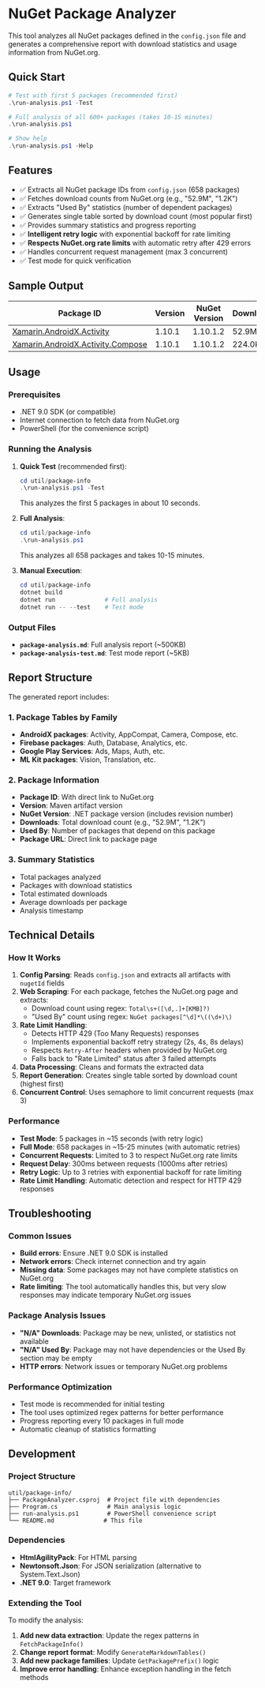 # NuGet Package Analyzer

This tool analyzes all NuGet packages defined in the `config.json` file and generates a comprehensive report with download statistics and usage information from NuGet.org.

## Quick Start

```powershell
# Test with first 5 packages (recommended first)
.\run-analysis.ps1 -Test

# Full analysis of all 600+ packages (takes 10-15 minutes)
.\run-analysis.ps1

# Show help
.\run-analysis.ps1 -Help
```

## Features

- ✅ Extracts all NuGet package IDs from `config.json` (658 packages)
- ✅ Fetches download counts from NuGet.org (e.g., "52.9M", "1.2K")
- ✅ Extracts "Used By" statistics (number of dependent packages)
- ✅ Generates single table sorted by download count (most popular first)
- ✅ Provides summary statistics and progress reporting
- ✅ **Intelligent retry logic** with exponential backoff for rate limiting
- ✅ **Respects NuGet.org rate limits** with automatic retry after 429 errors
- ✅ Handles concurrent request management (max 3 concurrent)
- ✅ Test mode for quick verification

## Sample Output

| Package ID | Version | NuGet Version | Downloads | Used By | Package URL |
|------------|---------|---------------|-----------|---------|-------------|
| [Xamarin.AndroidX.Activity](https://www.nuget.org/packages/Xamarin.AndroidX.Activity) | 1.10.1 | 1.10.1.2 | 52.9M | 89 | https://www.nuget.org/packages/Xamarin.AndroidX.Activity |
| [Xamarin.AndroidX.Activity.Compose](https://www.nuget.org/packages/Xamarin.AndroidX.Activity.Compose) | 1.10.1 | 1.10.1.2 | 224.0K | 29 | https://www.nuget.org/packages/Xamarin.AndroidX.Activity.Compose |

## Usage

### Prerequisites

- .NET 9.0 SDK (or compatible)
- Internet connection to fetch data from NuGet.org
- PowerShell (for the convenience script)

### Running the Analysis

1. **Quick Test** (recommended first):

   ```powershell
   cd util/package-info
   .\run-analysis.ps1 -Test
   ```

   This analyzes the first 5 packages in about 10 seconds.

2. **Full Analysis**:

   ```powershell
   cd util/package-info
   .\run-analysis.ps1
   ```

   This analyzes all 658 packages and takes 10-15 minutes.

3. **Manual Execution**:

   ```powershell
   cd util/package-info
   dotnet build
   dotnet run              # Full analysis
   dotnet run -- --test    # Test mode
   ```

### Output Files

- **`package-analysis.md`**: Full analysis report (~500KB)
- **`package-analysis-test.md`**: Test mode report (~5KB)

## Report Structure

The generated report includes:

### 1. Package Tables by Family

- **AndroidX packages**: Activity, AppCompat, Camera, Compose, etc.
- **Firebase packages**: Auth, Database, Analytics, etc.
- **Google Play Services**: Ads, Maps, Auth, etc.
- **ML Kit packages**: Vision, Translation, etc.

### 2. Package Information

- **Package ID**: With direct link to NuGet.org
- **Version**: Maven artifact version
- **NuGet Version**: .NET package version (includes revision number)
- **Downloads**: Total download count (e.g., "52.9M", "1.2K")
- **Used By**: Number of packages that depend on this package
- **Package URL**: Direct link to package page

### 3. Summary Statistics

- Total packages analyzed
- Packages with download statistics
- Total estimated downloads
- Average downloads per package
- Analysis timestamp

## Technical Details

### How It Works

1. **Config Parsing**: Reads `config.json` and extracts all artifacts with `nugetId` fields
2. **Web Scraping**: For each package, fetches the NuGet.org page and extracts:
   - Download count using regex: `Total\s+([\d,.]+[KMB]?)`
   - "Used By" count using regex: `NuGet packages[^\d]*\((\d+)\)`
3. **Rate Limit Handling**:
   - Detects HTTP 429 (Too Many Requests) responses
   - Implements exponential backoff retry strategy (2s, 4s, 8s delays)
   - Respects `Retry-After` headers when provided by NuGet.org
   - Falls back to "Rate Limited" status after 3 failed attempts
4. **Data Processing**: Cleans and formats the extracted data
5. **Report Generation**: Creates single table sorted by download count (highest first)
6. **Concurrent Control**: Uses semaphore to limit concurrent requests (max 3)

### Performance

- **Test Mode**: 5 packages in ~15 seconds (with retry logic)
- **Full Mode**: 658 packages in ~15-25 minutes (with automatic retries)
- **Concurrent Requests**: Limited to 3 to respect NuGet.org rate limits
- **Request Delay**: 300ms between requests (1000ms after retries)
- **Retry Logic**: Up to 3 retries with exponential backoff for rate limiting
- **Rate Limit Handling**: Automatic detection and respect for HTTP 429 responses

## Troubleshooting

### Common Issues

- **Build errors**: Ensure .NET 9.0 SDK is installed
- **Network errors**: Check internet connection and try again
- **Missing data**: Some packages may not have complete statistics on NuGet.org
- **Rate limiting**: The tool automatically handles this, but very slow responses may indicate temporary NuGet.org issues

### Package Analysis Issues

- **"N/A" Downloads**: Package may be new, unlisted, or statistics not available
- **"N/A" Used By**: Package may not have dependencies or the Used By section may be empty
- **HTTP errors**: Network issues or temporary NuGet.org problems

### Performance Optimization

- Test mode is recommended for initial testing
- The tool uses optimized regex patterns for better performance
- Progress reporting every 10 packages in full mode
- Automatic cleanup of statistics formatting

## Development

### Project Structure

```text
util/package-info/
├── PackageAnalyzer.csproj  # Project file with dependencies
├── Program.cs              # Main analysis logic
├── run-analysis.ps1        # PowerShell convenience script
└── README.md              # This file
```

### Dependencies

- **HtmlAgilityPack**: For HTML parsing
- **Newtonsoft.Json**: For JSON serialization (alternative to System.Text.Json)
- **.NET 9.0**: Target framework

### Extending the Tool

To modify the analysis:

1. **Add new data extraction**: Update the regex patterns in `FetchPackageInfo()`
2. **Change report format**: Modify `GenerateMarkdownTables()`
3. **Add new package families**: Update `GetPackagePrefix()` logic
4. **Improve error handling**: Enhance exception handling in the fetch methods

